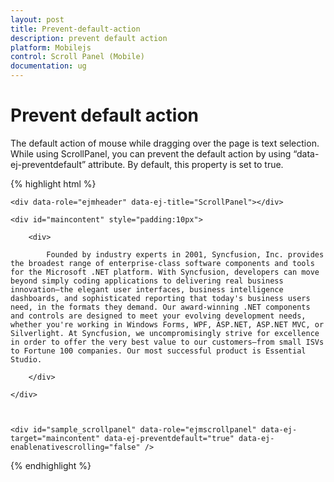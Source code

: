 ```yaml
---
layout: post
title: Prevent-default-action
description: prevent default action
platform: Mobilejs
control: Scroll Panel (Mobile)
documentation: ug
---
```


# Prevent default action

The default action of mouse while dragging over the page is text selection. While using ScrollPanel, you can prevent the default action by using “data-ej-preventdefault” attribute.  By default, this property is set to true.

{% highlight html %}

    <div data-role="ejmheader" data-ej-title="ScrollPanel"></div>

    <div id="maincontent" style="padding:10px">

        <div>

            Founded by industry experts in 2001, Syncfusion, Inc. provides the broadest range of enterprise-class software components and tools for the Microsoft .NET platform. With Syncfusion, developers can move beyond simply coding applications to delivering real business innovation—the elegant user interfaces, business intelligence dashboards, and sophisticated reporting that today's business users need, in the formats they demand. Our award-winning .NET components and controls are designed to meet your evolving development needs, whether you're working in Windows Forms, WPF, ASP.NET, ASP.NET MVC, or Silverlight. At Syncfusion, we uncompromisingly strive for excellence in order to offer the very best value to our customers—from small ISVs to Fortune 100 companies. Our most successful product is Essential Studio.

        </div>

    </div>



    <div id="sample_scrollpanel" data-role="ejmscrollpanel" data-ej-target="maincontent" data-ej-preventdefault="true" data-ej-enablenativescrolling="false" />

{% endhighlight %}



